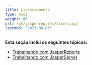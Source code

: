 ```yaml
---
title: Licenciamento
type: docs
weight: 60
url: /pt/jasperreports/licensing/
lastmod: "2021-06-05"
---
```


**Esta seção inclui os seguintes tópicos:**

- [Trabalhando com JasperReports](/pdf/pt/jasperreports/working-with-jasperreports/)
- [Trabalhando com JasperServer](/pdf/pt/jasperreports/working-with-jasperserver/)